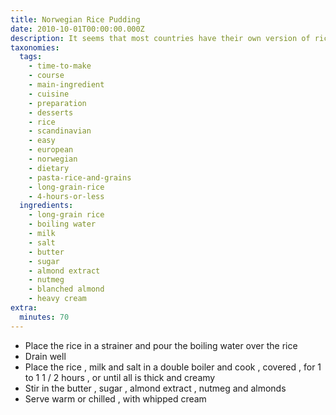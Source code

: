 ```yaml
---
title: Norwegian Rice Pudding
date: 2010-10-01T00:00:00.000Z
description: It seems that most countries have their own version of rice pudding.
taxonomies:
  tags:
    - time-to-make
    - course
    - main-ingredient
    - cuisine
    - preparation
    - desserts
    - rice
    - scandinavian
    - easy
    - european
    - norwegian
    - dietary
    - pasta-rice-and-grains
    - long-grain-rice
    - 4-hours-or-less
  ingredients:
    - long-grain rice
    - boiling water
    - milk
    - salt
    - butter
    - sugar
    - almond extract
    - nutmeg
    - blanched almond
    - heavy cream
extra:
  minutes: 70
---
```

 - Place the rice in a strainer and pour the boiling water over the rice
 - Drain well
 - Place the rice , milk and salt in a double boiler and cook , covered , for 1 to 1 1 / 2 hours , or until all is thick and creamy
 - Stir in the butter , sugar , almond extract , nutmeg and almonds
 - Serve warm or chilled , with whipped cream
